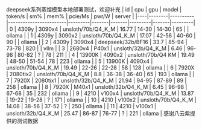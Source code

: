 deepseek系列蒸馏模型本地部署测试，欢迎补充
| id | cpu    | gpu      | model                  | token/s | sm%   | mem%  | pcie/Ms | pwr/W | server  |
|----|--------|----------|------------------------|---------|-------|-------|---------|-------|---------|
| 0  | 4309y  | 3090x4   | unsloth/70b/Q4_K_M     | 16.77   | 14-30 | 14-30 | 65      |       | ollama  |
| 1  | 4309y  | 3090x2   | unsloth/70b/Q4_K_M     | 17.07   | 42-56 | 40-60 | 90      |       | ollama  |
| 2  | 4309y  | 3090x4   | deepseek/32b/BF16      | 33.7    | 85-94 | 73-78 | 820     |       | vllm    |
| 3  | 2680v4 | P40x1    | unsloth/32b/Q4_K_M     | 6.46    | 96-98 | 80-82 | ?       | 78    | 211     |
| 4  | 13900K | 4090x2   | unsloth/70b/Q4 KM      | 19.49   | 48-50 | 51-54 | 78      | 223   | ollama  |
| 5  | 13900K | 4090x4   | unsloth/70b/Q4_K_M     | 19.49   | 22-26 | 22-28 | 58      | 128   | ollama  |
| 6  | 7920X  | 2080tix2 | unsloth/70b/Q4_K_M     | 8.8     | 36-38 | 36-40 | 65      | 193   | ollama  |
| 7  | 7920X  | 2080tix1 | unsloth/32b/Q4_K_M     | 21.94   | 94-95 | 87-89 | 89      | 258   | ollama  |
| 8  | 7920X  | M40x1    | unsloth/32b/Q4_K_M     | 6.45    | 96-98 | 67-68 | 35      | 232   | ollama  |
| 9  | 4210   | v100x4   | unsloth/70b/Q4_K_M     | 13.87   | 19-22 | 19-28 | ?       | 171   | ollama  |
| 10 | 4210   | v100x2   | unsloth/70b/Q4_K_M     | 14.08   | 38-56 | 37-52 | ?       | 250   | ollama  |
| 11 | 4210   | v100x1   | unsloth/32b/Q4_K_M     | 25.47   | 86-87 | 76-77 | ?       | 221   | ollama  |
感谢八云紫提供的测试数据
